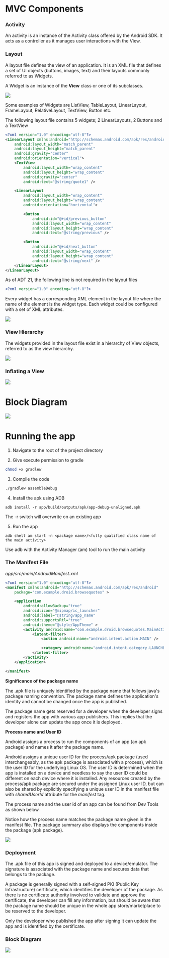 # MVC Components

### Activity 

An activity is an instance of the Activity class offered by the Android SDK. It acts as a controller 
as it manages user interactions with the View.

### Layout

A layout file defines the view of an application. It is an XML file that defines a set of UI objects (buttons, images, text) and their layouts commonly referred to as Widgets. 

A Widget is an instance of the <b>View</b> class or one of its subclasses.

<img src="https://github.com/gruprog/Android-Examples/blob/master/_misc/Basics/BrowseQuotes/_misc/ViewClassGeneralHierarchy.png">

Some examples of Widgets are ListView, TableLayout, LinearLayout, FrameLayout, RelativeLayout, TextView, Button etc.

The following layout file contains 5 widgets; 2 LinearLayouts, 2 Buttons and a TextView

```xml
<?xml version="1.0" encoding="utf-8"?>
<LinearLayout xmlns:android="http://schemas.android.com/apk/res/android"
    android:layout_width="match_parent"
    android:layout_height="match_parent"
    android:gravity="center"
    android:orientation="vertical">
    <TextView
        android:layout_width="wrap_content"
        android:layout_height="wrap_content"
        android:gravity="center"
        android:text="@string/quote1" />

    <LinearLayout
        android:layout_width="wrap_content"
        android:layout_height="wrap_content"
        android:orientation="horizontal">

        <Button
            android:id="@+id/previous_button"
            android:layout_width="wrap_content"
            android:layout_height="wrap_content"
            android:text="@string/previous" />

        <Button
            android:id="@+id/next_button"
            android:layout_width="wrap_content"
            android:layout_height="wrap_content"
            android:text="@string/next" />
    </LinearLayout>
</LinearLayout>
```
As of ADT 21, the following line is not required in the layout files

```xml
<?xml version="1.0" encoding="utf-8"?> 
```

Every widget has a corresponding XML element in the layout file where the name of the element is the widget type. Each widget could be configured with a set of XML attributes.

<img src="https://github.com/gruprog/Android-Examples/blob/master/_misc/Basics/BrowseQuotes/_misc/layout_file.png">

### View Hierarchy

The widgets provided in the layout file exist in a hierarchy of View objects, referred to as the view hierarchy. 

<img src="https://github.com/gruprog/Android-Examples/blob/master/_misc/Basics/BrowseQuotes/_misc/ViewHierarchy.png">

### Inflating a View

<img src="https://github.com/gruprog/Android-Examples/blob/master/_misc/Basics/BrowseQuotes/_misc/layout_to_view_objects.png">

# Block Diagram

<img src="https://github.com/gruprog/Android-Examples/blob/master/_misc/Basics/BrowseQuotes/_misc/MVC.png">

# Running the app

1) Navigate to the root of the project directory

2) Give execute permission to gradle

```sh
chmod +x gradlew
```

3) Compile the code

```sh
./gradlew assembleDebug
```

4) Install the apk using ADB

```
adb install -r app/build/outputs/apk/app-debug-unaligned.apk
```

The -r switch will overwrite on an existing app

5) Run the app

```
adb shell am start -n <package name>/<fully qualified class name of the main activity>
```

Use adb with the Activity Manager (am) tool to run the main activity

### The Manifest File

<i>app/src/main/AndroidManifest.xml</i>

```xml
<?xml version="1.0" encoding="utf-8"?>
<manifest xmlns:android="http://schemas.android.com/apk/res/android"
    package="com.example.droid.browsequotes" >

    <application
        android:allowBackup="true"
        android:icon="@mipmap/ic_launcher"
        android:label="@string/app_name"
        android:supportsRtl="true"
        android:theme="@style/AppTheme" >
        <activity android:name="com.example.droid.browsequotes.MainActivity" >
            <intent-filter>
                <action android:name="android.intent.action.MAIN" />

                <category android:name="android.intent.category.LAUNCHER" />
            </intent-filter>
        </activity>
    </application>

</manifest>
```



<b> Significance of the package name </b>

The .apk file is uniquely identified by the package name that follows java's package naming convention. The package name defines the application's identity and cannot be changed once the app is published.

The package name gets reserved for a developer when the developer signs and registers the app with various app publishers. 
This implies that the developer alone can update the app once it is deployed.

<b> Process name and User ID </b>

Android assigns a process to run the components of an app (an apk package) and names it after the package name.

Android assigns a unique user ID for the process/apk package (used interchangeably, as the apk package is associated with a process), which is the user ID for the underlying Linux OS. The user ID is determined when the app is installed on a device and needless to say the user ID could be different on each device where it is installed. Any resources created by the process/apk package are secured under the assigned Linux user ID, but can also be shared by explicitly specifying a unique user ID in the manifest file with <i>sharedUserId</i> attribute for the <i>manifest</i> tag.

The process name and the user id of an app can be found from Dev Tools as shown below.

Notice how the process name matches the package name given in the manifest file. The package summary also displays the components inside the package (apk package). 

<img src="_misc/package%20summary.png"/>


### Deployment

The .apk file of this app is signed and deployed to a device/emulator. The signature is associated with the package name and secures data that belongs to the package. 

A package is generally signed with a self-signed PKI (Public Key Infrastructure) certificate, which identifies the developer of the package. As there is no certificate authority involved to validate and approve the certificate, the developer can fill any information, but should be aware that the package name should be unique in the whole app store/marketplace to be reserved to the developer. 

Only the developer who published the app after signing it can update the app and is identified by the certificate. 

### Block Diagram

<img src="_misc/process%20apk%20package%20relationship.png"/>
